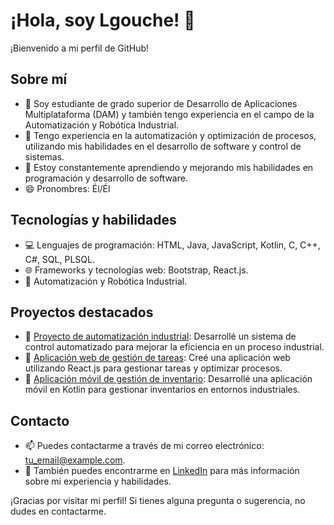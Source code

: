 # ¡Hola, soy Lgouche! 👋

¡Bienvenido a mi perfil de GitHub!

## Sobre mí
- 🔭 Soy estudiante de grado superior de Desarrollo de Aplicaciones Multiplataforma (DAM) y también tengo experiencia en el campo de la Automatización y Robótica Industrial.
- 🤖 Tengo experiencia en la automatización y optimización de procesos, utilizando mis habilidades en el desarrollo de software y control de sistemas.
- 🌱 Estoy constantemente aprendiendo y mejorando mis habilidades en programación y desarrollo de software.
- 😄 Pronombres: Él/Él

## Tecnologías y habilidades
- 💻 Lenguajes de programación: HTML, Java, JavaScript, Kotlin, C, C++, C#, SQL, PLSQL.
- 🌐 Frameworks y tecnologías web: Bootstrap, React.js.
- 🤖 Automatización y Robótica Industrial.

## Proyectos destacados
- 🚀 [Proyecto de automatización industrial](link_al_proyecto): Desarrollé un sistema de control automatizado para mejorar la eficiencia en un proceso industrial.
- 💼 [Aplicación web de gestión de tareas](link_al_proyecto): Creé una aplicación web utilizando React.js para gestionar tareas y optimizar procesos.
- 📱 [Aplicación móvil de gestión de inventario](link_al_proyecto): Desarrollé una aplicación móvil en Kotlin para gestionar inventarios en entornos industriales.

## Contacto
- 📫 Puedes contactarme a través de mi correo electrónico: tu_email@example.com.
- 🔗 También puedes encontrarme en [LinkedIn](enlace_a_tu_perfil_de_LinkedIn) para más información sobre mi experiencia y habilidades.

¡Gracias por visitar mi perfil! Si tienes alguna pregunta o sugerencia, no dudes en contactarme.
